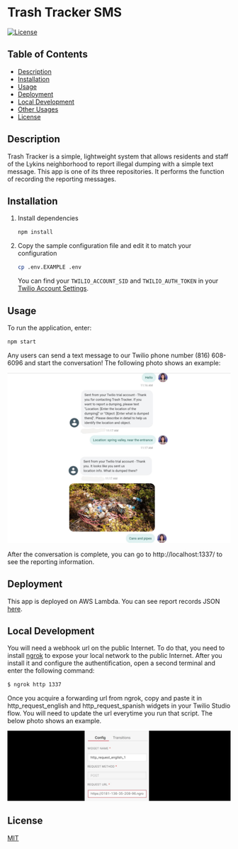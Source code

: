 # Trash Tracker SMS

[![License](https://img.shields.io/badge/License-MIT-brightgreen.svg)](https://opensource.org/licenses/MIT)

## Table of Contents
- [Description](#description)
- [Installation](#installation)
- [Usage](#usage)
- [Deployment](#deployment)
- [Local Development](#local-development)
- [Other Usages](#other-usages)
- [License](#license)

## Description

Trash Tracker is a simple, lightweight system that allows residents and staff of the Lykins neighborhood to report illegal dumping with a simple text message. This app is one of its three repositories. It performs the function of recording the reporting messages.

## Installation
1. Install dependencies

    ```bash
    npm install
    ```

2. Copy the sample configuration file and edit it to match your configuration

   ```bash
   cp .env.EXAMPLE .env
   ```
   You can find your `TWILIO_ACCOUNT_SID` and `TWILIO_AUTH_TOKEN` in your [Twilio Account Settings](https://www.twilio.com/console).

## Usage
To run the application, enter:

```bash
npm start
```

Any users can send a text message to our Twilio phone number (816) 608-6096 and start the conversation! The following photo shows an example:

![Example of text communication](./public/images/example_text_communication.jpg)

After the conversation is complete, you can go to http://localhost:1337/ to see the reporting information.

## Deployment
This app is deployed on AWS Lambda. You can see report records JSON [here](https://fgn4r0is75.execute-api.us-east-2.amazonaws.com/production).

## Local Development

You will need a webhook url on the public Internet. To do that, you need to install [ngrok](https://ngrok.com/download) to expose your local network to the public Internet. After you install it and configure the authentification, open a second terminal and enter the following command:

```bash
$ ngrok http 1337
```

Once you acquire a forwarding url from ngrok, copy and paste it in http_request_english and http_request_spanish widgets in your Twilio Studio flow. You will need to update the url everytime you run that script. The below photo shows an example.

![Example of http_request widget](./public/images/example_http_request_widget.png)

## License

[MIT](https://opensource.org/licenses/MIT)
